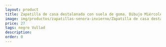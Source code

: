```yaml
---
layout: product
title: Zapatilla de casa destalonada con suela de goma. Dibujo Miércoles 
image: img/productos/zapatillas-senora-invierno/Zapatilla de casa destalonada con suela de goma. Dibujo Miércoles =27=negro Vullad.webp
price: 27
tags: negro Vullad
description: 
order: 0
---
```

